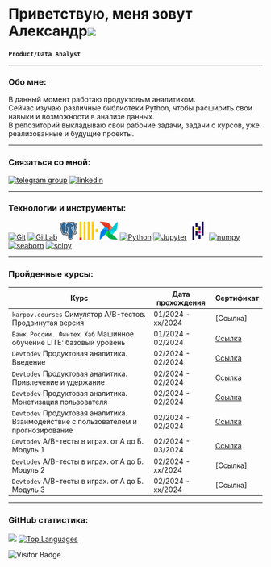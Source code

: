 # Приветствую, меня зовут Александр![](https://user-images.githubusercontent.com/18350557/176309783-0785949b-9127-417c-8b55-ab5a4333674e.gif)

**`Product/Data Analyst`**

-----------------------------------------------------------------------------------------------------------------------------------------
### Обо мне:

В данный момент работаю продуктовым аналитиком.\
Сейчас изучаю различные библиотеки Python, чтобы расширить свои навыки и возможности в анализе данных.\
В репозиторий выкладываю свои рабочие задачи, задачи с курсов, уже реализованные и будущие проекты.

-----------------------------------------------------------------------------------------------------------------------------------------
### Связаться со мной:
<p align="left">
<a href="https://t.me/ch1na_toown" target="_blank"><img src="https://cdn-icons-png.flaticon.com/512/2111/2111646.png" width="36" height="36" alt="telegram group" /></a>  
<a href="https://www.linkedin.com/in/alexander-kitaev-8b9a31201/" target="_blank"><img src="https://cdn-icons-png.flaticon.com/512/2504/2504799.png" width="36" height="36" alt="linkedin" /></a>

-----------------------------------------------------------------------------------------------------------------------------------------
### Технологии и инструменты:

<p align="left">
<a href="https://git-scm.com/" target="_blank" rel="noreferrer"><img src="https://raw.githubusercontent.com/danielcranney/readme-generator/main/public/icons/skills/git-colored.svg" width="36" height="36" alt="Git" /></a>
<a href="https://about.gitlab.com/" target="_blank" rel="noreferrer"><img src="https://icon.icepanel.io/Technology/svg/GitLab.svg" width="36" height="36" alt="GitLab" /></a>
<a href="https://ru.wikipedia.org/wiki/PostgreSQL" target="_blank" rel="noreferrer"><img src="https://github.com/devicons/devicon/blob/master/icons/postgresql/postgresql-original.svg" width="36" height="36" alt="PostgreSQL" /></a>    
<a href="https://clickhouse.com/docs/ru" target="_blank" rel="noreferrer"><img src="https://github.com/ClickHouse/ClickHouse/blob/master/docs/ru/images/logo.svg" width="36" height="36" alt="ClickHouse" /></a>
<a href="https://airflow.apache.org/docs/" target="_blank" rel="noreferrer"><img src="https://github.com/bipin-nag/svg-icons/blob/master/airflow.svg" width="36" height="36" alt="airflow.svg" /></a>  
<a href="https://www.python.org/" target="_blank" rel="noreferrer"><img src="https://raw.githubusercontent.com/danielcranney/readme-generator/main/public/icons/skills/python-colored.svg" width="36" height="36" alt="Python" /></a>  
<a href="https://jupyter.org/" target="_blank" rel="noreferrer"> <img src="https://raw.githubusercontent.com/daniilshat/daniilshat/2583381c09497c680369e95dce7e029d93484d94/icons/Jupyter.svg" alt="Jupyter" width="36" height="36"/></a>
<a href="https://pandas.pydata.org/" target="_blank" rel="noreferrer"><img src="https://github.com/devicons/devicon/blob/master/icons/pandas/pandas-original.svg" width="36" height="36" alt="pandas" /></a>
<a href="https://numpy.org/" target="_blank" rel="noreferrer"><img src="https://cdn.icon-icons.com/icons2/2699/PNG/96/numpy_logo_icon_168071.png" width="36" height="36" alt="numpy" /></a>
<a href="https://seaborn.pydata.org/" target="_blank" rel="noreferrer"><img src="https://github.com/mwaskom/seaborn/blob/master/doc/_static/logo-mark-lightbg.png" width="36" height="36" alt="seaborn" /></a>
<a href="https://scipy.org/" target="_blank" rel="noreferrer"><img src="https://scipy.org/images/logo.svg" width="36" height="36" alt="scipy" /></a>

-----------------------------------------------------------------------------------------------------------------------------------------
### Пройденные курсы:
| Курс                                                                               | Дата прохождения  | Сертификат        |
| ---------------------------------------------------------------------------------- | ----------------- | ----------------- |
| `karpov.courses` Симулятор A/B-тестов. Продвинутая версия                          | 01/2024 - xx/2024 | [Ссылка] |
| `Банк России. Финтех Хаб` Машинное обучение LITE: базовый уровень                  | 01/2024 - 02/2024 | [Ссылка](https://yadi.sk/d/SSl0bBd68FdjHg "Машинное обучение LITE: базовый уровень") |
| `Devtodev` Продуктовая аналитика. Введение                                         | 02/2024 - 02/2024 | [Ссылка](https://legacy.edvice.pro/education/online-course/certificate/n44a0al_slW8pa69P2fy_Q/ "Devtodev. Введение") |
| `Devtodev` Продуктовая аналитика. Привлечение и удержание                          | 02/2024 - 02/2024 | [Ссылка](https://legacy.edvice.pro/education/online-course/certificate/l5oa0al_slW8paGxPW_29w/ "Devtodev. Привлечение и удержание") |
| `Devtodev` Продуктовая аналитика. Монетизация пользователя                         | 02/2024 - 02/2024 | [Ссылка](https://legacy.edvice.pro/education/online-course/certificate/n44a0al_slW8pa69P2fy_Q/ "Devtodev. Монетизация пользователя") |
| `Devtodev` Продуктовая аналитика. Взаимодействие с пользователем и прогнозирование | 02/2024 - 02/2024 | [Ссылка](https://legacy.edvice.pro/education/online-course/certificate/m50a0al_slW8paW0OWvz9g/ "Devtodev. Взаимодействие с пользователем") |
| `Devtodev` A/B-тесты в играх. от А до Б. Модуль 1                                  | 02/2024 - 03/2024 | [Ссылка](https://legacy.edvice.pro/education/online-course/certificate/k5ka0al_slW9paeyP2_28w/ "A/B-тесты в играх. от А до Б. Модуль 1") |
| `Devtodev` A/B-тесты в играх. от А до Б. Модуль 2                                  | 02/2024 - xx/2024 | [Ссылка] |
| `Devtodev` A/B-тесты в играх. от А до Б. Модуль 3                                  | 02/2024 - xx/2024 | [Ссылка] |

-----------------------------------------------------------------------------------------------------------------------------------------
### GitHub статистика:

<a href="http://www.github.com/alexkit-kat"><img src="https://github-readme-streak-stats.herokuapp.com/?user=alexkit-kat&stroke=ffffff&background=1c1917&ring=0891b2&fire=0891b2&currStreakNum=ffffff&currStreakLabel=0891b2&sideNums=ffffff&sideLabels=ffffff&dates=ffffff&hide_border=true" /></a>  <a href="https://github.com/alexkit-kat" align="left"><img src="https://github-readme-stats.vercel.app/api/top-langs/?username=alexkit-kat&langs_count=10&title_color=0891b2&text_color=ffffff&icon_color=0891b2&bg_color=1c1917&hide_border=true&locale=en&custom_title=Top%20%Languages" alt="Top Languages" /></a>

![Visitor Badge](https://visitor-badge.laobi.icu/badge?page_id=alexkit-kat)
